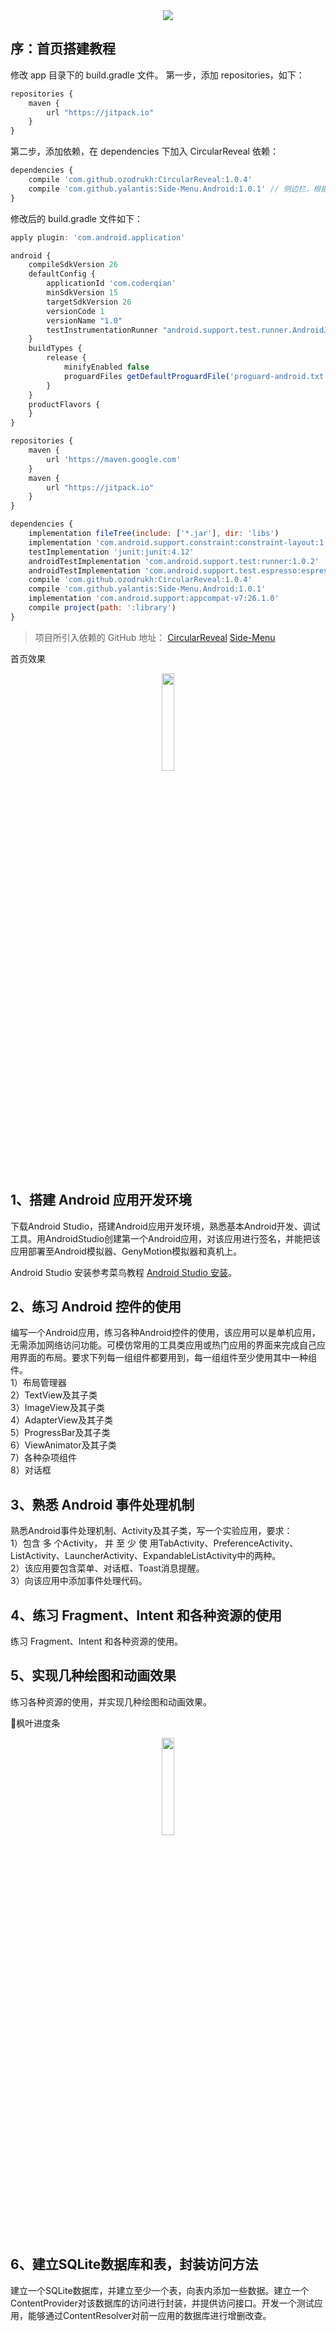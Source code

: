 <div align="center">
     <img src="https://image.ibb.co/b2x0v0/a.jpg" />
</div>

## 序：首页搭建教程

修改 app 目录下的 build.gradle 文件。
第一步，添加 repositories，如下：
```js
repositories {
    maven {
        url "https://jitpack.io"
    }
}
```
第二步，添加依赖，在 dependencies 下加入 CircularReveal 依赖：
```js
dependencies {
    compile 'com.github.ozodrukh:CircularReveal:1.0.4'
    compile 'com.github.yalantis:Side-Menu.Android:1.0.1' // 侧边栏，根据需要添加
}
```
修改后的 build.gradle 文件如下：
```js
apply plugin: 'com.android.application'

android {
    compileSdkVersion 26
    defaultConfig {
        applicationId 'com.coderqian'
        minSdkVersion 15
        targetSdkVersion 26
        versionCode 1
        versionName "1.0"
        testInstrumentationRunner "android.support.test.runner.AndroidJUnitRunner"
    }
    buildTypes {
        release {
            minifyEnabled false
            proguardFiles getDefaultProguardFile('proguard-android.txt'), 'proguard-rules.pro'
        }
    }
    productFlavors {
    }
}

repositories {
    maven {
        url 'https://maven.google.com'
    }
    maven {
        url "https://jitpack.io"
    }
}

dependencies {
    implementation fileTree(include: ['*.jar'], dir: 'libs')
    implementation 'com.android.support.constraint:constraint-layout:1.1.3'
    testImplementation 'junit:junit:4.12'
    androidTestImplementation 'com.android.support.test:runner:1.0.2'
    androidTestImplementation 'com.android.support.test.espresso:espresso-core:3.0.2'
    compile 'com.github.ozodrukh:CircularReveal:1.0.4'
    compile 'com.github.yalantis:Side-Menu.Android:1.0.1'
    implementation 'com.android.support:appcompat-v7:26.1.0'
    compile project(path: ':library')
}
```
> 项目所引入依赖的 GitHub 地址：
> [CircularReveal](https://github.com/ozodrukh/CircularReveal)
> [Side-Menu](https://github.com/Yalantis/Side-Menu.Android) 

首页效果
<div align="center">
    <img src="https://preview.ibb.co/ijfvdL/Screenshot-1540991947.png" width="20%" >
</div>
<br/>

## 1、搭建 Android 应用开发环境

下载Android Studio，搭建Android应用开发环境，熟悉基本Android开发、调试工具。用AndroidStudio创建第一个Android应用，对该应用进行签名，并能把该应用部署至Android模拟器、GenyMotion模拟器和真机上。

Android Studio 安装参考菜鸟教程 [Android Studio 安装](http://www.runoob.com/android/android-studio-install.html)。

## 2、练习 Android 控件的使用

编写一个Android应用，练习各种Android控件的使用，该应用可以是单机应用，无需添加网络访问功能。可模仿常用的工具类应用或热门应用的界面来完成自己应用界面的布局。要求下列每一组组件都要用到，每一组组件至少使用其中一种组件。<br/>
1）布局管理器<br/>
2）TextView及其子类<br/>
3）ImageView及其子类<br/>
4）AdapterView及其子类<br/>
5）ProgressBar及其子类<br/>
6）ViewAnimator及其子类<br/>
7）各种杂项组件<br/>
8）对话框

## 3、熟悉 Android 事件处理机制

熟悉Android事件处理机制、Activity及其子类，写一个实验应用，要求：<br/>
1）包含  多  个Activity，  并  至  少  使  用TabActivity、PreferenceActivity、ListActivity、LauncherActivity、ExpandableListActivity中的两种。<br/>
2）该应用要包含菜单、对话框、Toast消息提醒。<br/>
3）向该应用中添加事件处理代码。

## 4、练习 Fragment、Intent 和各种资源的使用

练习 Fragment、Intent 和各种资源的使用。

## 5、实现几种绘图和动画效果

练习各种资源的使用，并实现几种绘图和动画效果。

🍁枫叶进度条
<div align="center">
  <img src="https://preview.ibb.co/dNbzoL/Screenshot-1540993179.png" width="20%" />
</div>
<br/>

## 6、建立SQLite数据库和表，封装访问方法

建立一个SQLite数据库，并建立至少一个表，向表内添加一些数据。建立一个ContentProvider对该数据库的访问进行封装，并提供访问接口。开发一个测试应用，能够通过ContentResolver对前一应用的数据库进行增删改查。

